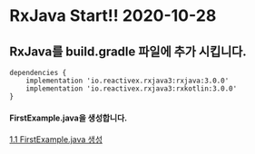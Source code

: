 # RxJava Start!! 2020-10-28

RxJava를 build.gradle 파일에 추가 시킵니다.
-------------
```
dependencies {
    implementation 'io.reactivex.rxjava3:rxjava:3.0.0'
    implementation 'io.reactivex.rxjava3:rxkotlin:3.0.0'
}
```

#### FirstExample.java을 생성합니다.

[1.1 FirstExample.java 생성](https://github.com/kjw12qwas/RxJava_Study/blob/main/1.1%20Observable)

